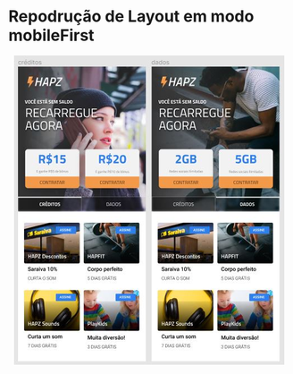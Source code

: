 <p text-align="center">
  <h1> Repodrução de Layout em modo mobileFirst </h1>
</p>

<p align="center">
  <img src="https://github.com/ViniciusMDuarte/Hapz-Mobile-first/blob/master/screenshot.JPG">
</p>
